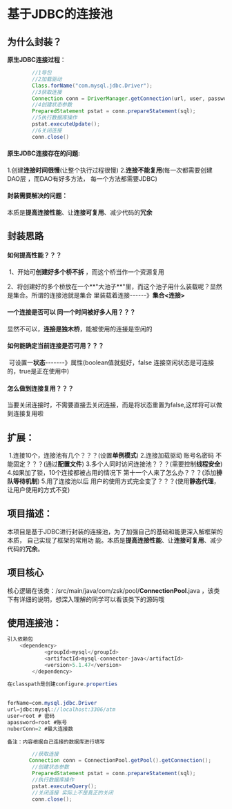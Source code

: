 # 基于JDBC的连接池

## 为什么封装？

**原生JDBC连接过程**：

~~~java
        //1导包
        //2加载驱动
        Class.forName("com.mysql.jdbc.Driver");  
        //3获取连接
        Connection conn = DriverManager.getConnection(url, user, password);
        //4创建状态参数
        PreparedStatement pstat = conn.prepareStatement(sql);
        //5执行数据库操作
        pstat.executeUpdate();
        //6关闭连接
        conn.close()
~~~

#### **原生JDBC连接存在的问题:**

  1.创建**连接时间很慢**(让整个执行过程很慢)
  2.**连接不能复用**(每一次都需要创建 DAO层 ，而DAO有好多方法， 每一个方法都需要JDBC)

#### **封装需要解决的问题：**

本质是**提高连接性能**、让**连接可复用**、减少代码的**冗余**

## 封装思路

#### **如何提高性能**？？？

​       1、开始可**创建好多个桥不拆** ，而这个桥当作一个资源复用

​       2、将创建好的多个桥放在一个**"大池子**"里，而这个池子用什么装载呢？显然是集合。所谓的连接池就是集合          			里装载着连接------》**集合<连接>**

#### **一个连接是否可以 同一个时间被好多人用？？？**

​	      显然不可以，**连接是独木桥**，能被使用的连接是空闲的

#### **如何能确定当前连接是否可用？？？** 

​         可设置一**状态**-------》属性(boolean值就挺好，false 连接空闲状态是可连接的，true是正在使用中)

#### **怎么做到连接复用？**？？

​        当要关闭连接时，不需要直接去关闭连接，而是将状态重置为false,这样将可以做到连接复用啦

## 扩展：

​    1.连接10个，连接池有几个？？？(设置**单例模式**)
​	2.连接加载驱动 账号名密码 不能固定？？？(通过**配置文件**)
​	3.多个人同时访问连接池？？？(需要控制**线程安全**)
​	4.如果加了锁，10个连接都被占用的情况下  第十一个人来了怎么办？？？(添加**排队等待机制**)
​	5.用了连接池以后 用户的使用方式完全变了？？？(使用**静态代理**，让用户使用的方式不变)

## 项目描述：

本项目是基于JDBC进行封装的连接池，为了加强自己的基础和能更深入解框架的本质， 自己实现了框架的常用功 能。本质是**提高连接性能**、让**连接可复用**、减少代码的**冗余**。

## 项目核心

核心逻辑在该类：/src/main/java/com/zsk/pool/**ConnectionPool**.java ，该类下有详细的说明，想深入理解的同学可以看该类下的源码哦



## 使用连接池：

```java
引入依赖包
    <dependency>
            <groupId>mysql</groupId>
            <artifactId>mysql-connector-java</artifactId>
            <version>5.1.47</version>
        </dependency>
```

```java
在classpath是创建configure.properties
    
    
forName=com.mysql.jdbc.Driver 
url=jdbc:mysql://localhost:3306/atm
user=root # 密码
apassword=root #账号
nuberConn=2 #最大连接数
    
备注：内容根据自己连接的数据库进行填写

```

```java
     	//获取连接
       Connection conn = ConnectionPool.getPool().getConnection();
        //创建状态参数
        PreparedStatement pstat = conn.prepareStatement(sql);
        //执行数据库操作
        pstat.executeQuery();
		//关闭连接 实际上不是真正的关闭
        conn.close();

```

